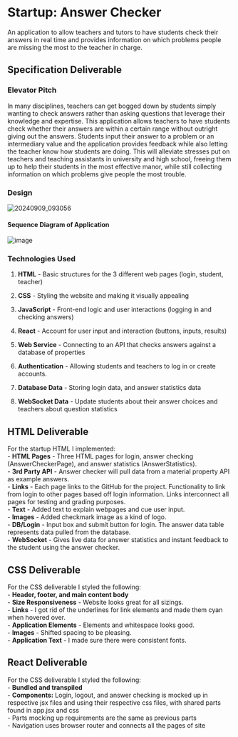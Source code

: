 # Startup: Answer Checker  
An application to allow teachers and tutors to have students check their answers in real time and provides information on which problems people are missing the most to the teacher in charge.  

## Specification Deliverable
### Elevator Pitch  
In many disciplines, teachers can get bogged down by students simply wanting to check answers rather than asking questions that leverage their knowledge and expertise. 
This application allows teachers to have students check whether their answers are within a certain range without outright giving out the answers. 
Students input their answer to a problem or an intermediary value and the application provides feedback while also letting the teacher know how students are doing. 
This will alleviate stresses put on teachers and teaching assistants in university and high school, freeing them up to help their students in the most effective manor, while still collecting information on which problems give people the most trouble.  
### Design  
![20240909_093056](https://github.com/user-attachments/assets/397c03c3-264c-4d96-8ea1-40451ffab163)  
#### Sequence Diagram of Application  
![image](https://github.com/user-attachments/assets/fb5456d0-5224-4e52-ae2a-5717362f147c)  

### Technologies Used

1. **HTML** - Basic structures for the 3 different web pages (login, student, teacher)  

2. **CSS** - Styling the website and making it visually appealing  

3. **JavaScript** - Front-end logic and user interactions (logging in and checking answers)  

4. **React** - Account for user input and interaction (buttons, inputs, results)  

5. **Web Service** - Connecting to an API that checks answers against a database of properties  

6. **Authentication** - Allowing students and teachers to log in or create accounts.  

7. **Database Data** - Storing login data, and answer statistics data  

8. **WebSocket Data** - Update students about their answer choices and teachers about question statistics


## HTML Deliverable  
For the startup HTML I implemented:  
	- **HTML Pages** - Three HTML pages for login, answer checking (AnswerCheckerPage), and answer statistics (AnswerStatistics).  
	- **3rd Party API** - Answer checker will pull data from a material property API as example answers.  
	- **Links** - Each page links to the GitHub for the project. Functionality to link from login to other pages based off login information. Links interconnect all pages for testing and grading purposes.   
	- **Text** - Added text to explain webpages and cue user input.  
	- **Images** - Added checkmark image as a kind of logo.  
	- **DB/Login** - Input box and submit button for login. The answer data table represents data pulled from the database.  
	- **WebSocket** - Gives live data for answer statistics and instant feedback to the student using the answer checker.  

## CSS Deliverable  
For the CSS deliverable I styled the following:  
	- **Header, footer, and main content body**  
	- **Size Responsiveness** - Website looks great for all sizings.    
	- **Links** - I got rid of the underlines for link elements and made them cyan when hovered over.     
	- **Application Elements** - Elements and whitespace looks good.    
	- **Images** - Shifted spacing to be pleasing.  
	- **Application Text** - I made sure there were consistent fonts.   
## React Deliverable  
For the CSS deliverable I styled the following:  
	- **Bundled and transpiled**  
	- **Components:** Login, logout, and answer checking is mocked up in respective jsx files and using their respective css files, with shared parts found in app.jsx and css  
	- Parts mocking up requirements are the same as previous parts  
 	- Navigation uses browser router and connects all the pages of site
